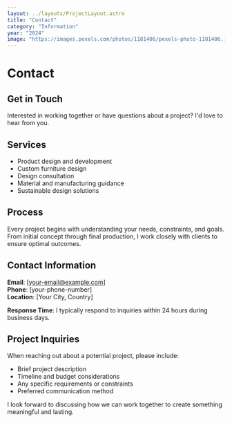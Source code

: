 ```yaml
---
layout: ../layouts/ProjectLayout.astro
title: "Contact"
category: "Information"
year: "2024"
image: "https://images.pexels.com/photos/1181406/pexels-photo-1181406.jpeg?auto=compress&cs=tinysrgb&w=1200"
---
```


# Contact

## Get in Touch

Interested in working together or have questions about a project? I'd love to hear from you.

## Services

- Product design and development
- Custom furniture design
- Design consultation
- Material and manufacturing guidance
- Sustainable design solutions

## Process

Every project begins with understanding your needs, constraints, and goals. From initial concept through final production, I work closely with clients to ensure optimal outcomes.

## Contact Information

**Email**: [your-email@example.com]  
**Phone**: [your-phone-number]  
**Location**: [Your City, Country]

**Response Time**: I typically respond to inquiries within 24 hours during business days.

## Project Inquiries

When reaching out about a potential project, please include:

- Brief project description
- Timeline and budget considerations
- Any specific requirements or constraints
- Preferred communication method

I look forward to discussing how we can work together to create something meaningful and lasting.